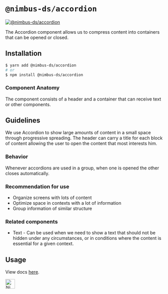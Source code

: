 # `@nimbus-ds/accordion`

[![@nimbus-ds/accordion](https://img.shields.io/npm/v/@nimbus-ds/accordion?label=%40nimbus-ds%2Faccordion)](https://www.npmjs.com/package/@nimbus-ds/accordion)

The Accordion component allows us to compress content into containers that can be opened or closed.

## Installation

```sh
$ yarn add @nimbus-ds/accordion
# or
$ npm install @nimbus-ds/accordion
```

### Component Anatomy

The component consists of a header and a container that can receive text or other components.

## Guidelines

We use Accordion to show large amounts of content in a small space through progressive spreading.
The header can carry a title for each block of content allowing the user to open the content that most interests him.

### Behavior

Whenever accordions are used in a group, when one is opened the other closes automatically.

### Recommendation for use

- Organize screens with lots of content
- Optimize space in contexts with a lot of information
- Group information of similar structure

### Related components

- Text - Can be used when we need to show a text that should not be hidden under any circumstances, or in conditions where the content is essential for a given context.

## Usage

View docs [here](https://nimbus.nuvemshop.com.br/documentation/composite-components/card).

<img alt="Nimbus" style="margin-bottom: 30px;" src="https://tiendanube.github.io/design-system-nimbus/static/media/nimbus-logo.ab60bd79.png" height="30" />
